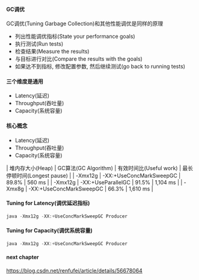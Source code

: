 #### GC调优
GC调优(Tuning Garbage Collection)和其他性能调优是同样的原理
- 列出性能调优指标(State your performance goals)
- 执行测试(Run tests)
- 检查结果(Measure the results)
- 与目标进行对比(Compare the results with the goals)
- 如果达不到指标, 修改配置参数, 然后继续测试(go back to running tests)

#### 三个维度是通用
- Latency(延迟)
- Throughput(吞吐量)
- Capacity(系统容量)

#### 核心概念
- Latency(延迟)
- Throughput(吞吐量)
- Capacity(系统容量)

| 堆内存大小(Heap) |	GC算法(GC Algorithm)     | 有效时间比(Useful work) | 最长停顿时间(Longest pause) |
| -Xmx12g	        | -XX:+UseConcMarkSweepGC  | 89.8%	                | 560 ms                     |
| -Xmx12g         |	-XX:+UseParallelGC       | 91.5%	                | 1,104 ms                   |
| -Xmx8g          |	-XX:+UseConcMarkSweepGC  | 66.3%	                | 1,610 ms                   |

#### Tuning for Latency(调优延迟指标)
```java
java -Xmx12g -XX:+UseConcMarkSweepGC Producer
```

#### Tuning for Capacity(调优系统容量)

```java
java -Xmx12g -XX:+UseConcMarkSweepGC Producer
```

#### next chapter
https://blog.csdn.net/renfufei/article/details/56678064
